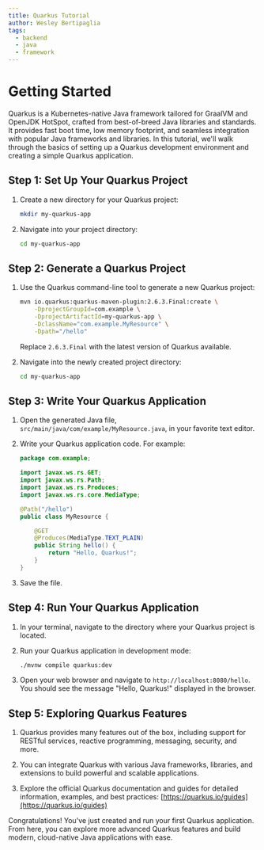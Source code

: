 ```yaml
---
title: Quarkus Tutorial
author: Wesley Bertipaglia
tags:
  - backend
  - java
  - framework
---
```

# Getting Started

Quarkus is a Kubernetes-native Java framework tailored for GraalVM and OpenJDK HotSpot, crafted from best-of-breed Java libraries and standards. It provides fast boot time, low memory footprint, and seamless integration with popular Java frameworks and libraries. In this tutorial, we'll walk through the basics of setting up a Quarkus development environment and creating a simple Quarkus application.

## Step 1: Set Up Your Quarkus Project

1. Create a new directory for your Quarkus project:

    ```bash
    mkdir my-quarkus-app
    ```

2. Navigate into your project directory:

    ```bash
    cd my-quarkus-app
    ```

## Step 2: Generate a Quarkus Project

1. Use the Quarkus command-line tool to generate a new Quarkus project:

    ```bash
    mvn io.quarkus:quarkus-maven-plugin:2.6.3.Final:create \
        -DprojectGroupId=com.example \
        -DprojectArtifactId=my-quarkus-app \
        -DclassName="com.example.MyResource" \
        -Dpath="/hello"
    ```

   Replace `2.6.3.Final` with the latest version of Quarkus available.

2. Navigate into the newly created project directory:

    ```bash
    cd my-quarkus-app
    ```

## Step 3: Write Your Quarkus Application

1. Open the generated Java file, `src/main/java/com/example/MyResource.java`, in your favorite text editor.

2. Write your Quarkus application code. For example:

    ```java
    package com.example;

    import javax.ws.rs.GET;
    import javax.ws.rs.Path;
    import javax.ws.rs.Produces;
    import javax.ws.rs.core.MediaType;

    @Path("/hello")
    public class MyResource {

        @GET
        @Produces(MediaType.TEXT_PLAIN)
        public String hello() {
            return "Hello, Quarkus!";
        }
    }
    ```

3. Save the file.

## Step 4: Run Your Quarkus Application

1. In your terminal, navigate to the directory where your Quarkus project is located.

2. Run your Quarkus application in development mode:

    ```bash
    ./mvnw compile quarkus:dev
    ```

3. Open your web browser and navigate to `http://localhost:8080/hello`. You should see the message "Hello, Quarkus!" displayed in the browser.

## Step 5: Exploring Quarkus Features

1. Quarkus provides many features out of the box, including support for RESTful services, reactive programming, messaging, security, and more.

2. You can integrate Quarkus with various Java frameworks, libraries, and extensions to build powerful and scalable applications.

3. Explore the official Quarkus documentation and guides for detailed information, examples, and best practices: [https://quarkus.io/guides](https://quarkus.io/guides)

Congratulations! You've just created and run your first Quarkus application. From here, you can explore more advanced Quarkus features and build modern, cloud-native Java applications with ease.
